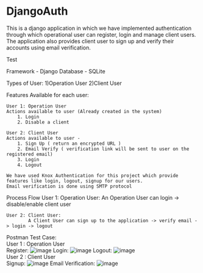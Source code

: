 # DjangoAuth
This is a django application in which we have implemented authentication through which operational user can register, login and manage client users. The application also provides client user to sign up and verify their accounts using email verification.

Test

Framework - Django
Database - SQLite

Types of User:
	1)Operation User
	2)Client User

Features Available for each user:

	User 1: Operation User
	Actions available to user (Already created in the system)
		1. Login
		2. Disable a client

	User 2: Client User
	Actions available to user -
		1. Sign Up ( return an encrypted URL )
		2. Email Verify ( verification link will be sent to user on the registered email)
		3. Login
		4. Logout

	We have used Knox Authentication for this project which provide features like login, logout, signup for our users. 
	Email verification is done using SMTP protocol
	
Process Flow 
	User 1: Operation User:
			An Operation User can login -> disable/enable client user 
	
	User 2: Client User:
			A Client User can sign up to the application -> verify email -> login -> logout

Postman Test Case:
\
	User 1 : Operation User
	\
		Register: 
	    ![image](https://user-images.githubusercontent.com/79376134/175648593-1f844cee-7c76-4656-b006-48fc390ed971.png)
            	Login: 
	    ![image](https://user-images.githubusercontent.com/79376134/175648843-3e158b02-31f3-4917-a858-0ee526edae33.png)
            	Logout: 
	    ![image](https://user-images.githubusercontent.com/79376134/175649193-47df6028-79dc-474b-9c45-8c20cd420499.png)
\
	User 2 : Client User
	\
  		Signup: 
	    ![image](https://user-images.githubusercontent.com/79376134/175649327-ff91061d-b387-41d9-9825-afdddb2ae2ca.png)
            	Email Verification: 
	    ![image](https://user-images.githubusercontent.com/79376134/175649511-07af9377-eb18-45f8-9649-3277b315a734.png)
            

